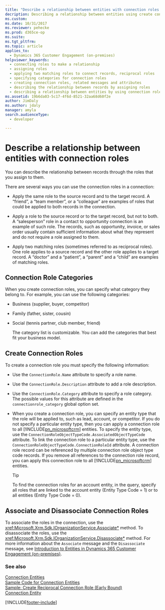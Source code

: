 ```yaml
---
title: "Describe a relationship between entities with connection roles (Developer Guide for Dynamics 365 Customer Engagement (on-premises)) | MicrosoftDocs"
decription: Describing a relationship between entities using create connection roles and connection role categories.
ms.custom: 
ms.date: 10/31/2017
ms.reviewer: pehecke
ms.prod: d365ce-op
ms.suite: 
ms.tgt_pltfrm: 
ms.topic: article
applies_to: 
  - Dynamics 365 Customer Engagement (on-premises)
helpviewer_keywords: 
  - connecting roles to make a relationship
  - assigning roles
  - applying two matching roles to connect records, reciprocal roles
  - specifying categories for connection roles
  - creating connection roles, related messages and attributes
  - describing the relationship between records by assigning roles
  - describing a relationship between entities by using connection roles
ms.assetid: 19b6da03-5c17-4f6d-8521-32aa68d60f2e
author: JimDaly
ms.author: jdaly
manager: amyla
search.audienceType: 
  - developer

---
```

# Describe a relationship between entities with connection roles

You can describe the relationship between records through the roles that you assign to them.  
  
 There are several ways you can use the connection roles in a connection:  
  
-   Apply the same role to the source record and to the target record. A “friend”, a “team member”, or a “colleague” are examples of roles that could be applied to both records in the connection.  
  
-   Apply a role to the source record or to the target record, but not to both. A “salesperson” role in a contact to opportunity connection is an example of such role. The records, such as opportunity, invoice, or sales order usually contain sufficient information about what they represent and do not require a role assigned to them.  
  
-   Apply two matching roles (sometimes referred to as reciprocal roles). One role applies to a source record and the other role applies to a target record. A “doctor” and a “patient”, a “parent” and a “child” are examples of matching roles.  
  
## Connection Role Categories  
 When you create connection roles, you can specify what category they belong to. For example, you can use the following categories:  
  
- Business (supplier, buyer, competitor)  
  
- Family (father, sister, cousin)  
  
- Social (tennis partner, club member, friend)  
  
  The category list is customizable. You can add the categories that best fit your business model.  
  
## Create Connection Roles  
 To create a connection role you must specify the following information:  
  
- Use the `ConnectionRole.Name` attribute to specify a role name.  
  
- Use the `ConnectionRole.Description` attribute to add a role description.  
  
- Use the `ConnectionRole.Category` attribute to specify a role category. The possible values for this attribute are defined in the `connectionrole_category` global option set.  
  
- When you create a connection role, you can specify an entity type that the role will be applied to, such as lead, account, or competitor. If you do not specify a particular entity type, then you can apply a connection role to all [!INCLUDE[pn_microsoftcrm](../includes/pn-microsoftcrm.md)] entities. To specify the entity type, use the `ConnectionRoleObjectTypeCode.AssociatedObjectTypeCode` attribute. To link the connection role to a particular entity type, use the `ConnectionRoleObjectTypeCode.ConnectionRoleId` attribute. A connection role record can be referenced by multiple connection role object type code records. If you remove all references to the connection role record, you can apply this connection role to all [!INCLUDE[pn_microsoftcrm](../includes/pn-microsoftcrm.md)] entities.  
  
  > [!TIP]
  >  To find the connection roles for an account entity, in the query, specify all roles that are linked to the account entity (Entity Type Code = 1) or to all entities (Entity Type Code = 0).  
  
## Associate and Disassociate Connection Roles  
 To associate the roles in the connection, use the <xref:Microsoft.Xrm.Sdk.IOrganizationService.Associate*> method. To disassociate the roles, use the <xref:Microsoft.Xrm.Sdk.IOrganizationService.Disassociate*> method. For more information about the `Associate` message and the `Disassociate` message, see [Introduction to Entities in Dynamics 365 Customer Engagement (on-premises)](introduction-entities.md).  
  
### See also  
 [Connection Entities](connection-entities.md)   
 [Sample Code for Connection Entities](sample-code-connection-entities.md)   
 [Sample: Create Reciprocal Connection Role (Early Bound)](sample-create-reciprocal-connection-role-early-bound.md)   
 [Connection Entity](entities/connection.md)


[!INCLUDE[footer-include](../../../includes/footer-banner.md)]